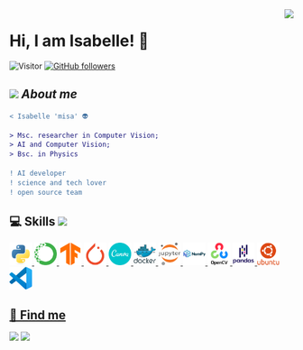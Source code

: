 <img align="right" height="200" style="margin-left: 25px" src="https://i.imgur.com/xwunkfb.gif"/>

# Hi, I am Isabelle! 👋
![Visitor](https://visitor-badge.laobi.icu/badge?page_id=misabellerv.repoName) [![GitHub followers](https://img.shields.io/github/followers/misabellerv.svg?style=social&label=Follow)](https://github.com/misabellerv?tab=followers)<br/>

## <img src="https://media.giphy.com/media/ObNTw8Uzwy6KQ/giphy.gif" width="30px">&nbsp;***About me***

```diff
< Isabelle 'misa' 👽

> Msc. researcher in Computer Vision;
> AI and Computer Vision;
> Bsc. in Physics

! ‍AI developer
! science and tech lover 
! open source team
```
## <h2> 💻 Skills <img src = "https://media2.giphy.com/media/QssGEmpkyEOhBCb7e1/giphy.gif?cid=ecf05e47a0n3gi1bfqntqmob8g9aid1oyj2wr3ds3mg700bl&rid=giphy.gif" width = 32px> </h2>
<a href="https://www.python.org" target="_blank" rel="noreferrer"> <img
      src="https://raw.githubusercontent.com/devicons/devicon/master/icons/python/python-original.svg" alt="python"
      width="40" height="40" /> </a> <a href="https://www.anaconda.com" target="_blank" rel="noreferrer"> <img
      src="https://github.com/devicons/devicon/blob/master/icons/anaconda/anaconda-original.svg"
      alt="react" width="40" height="40" /> </a> <a href="https://www.tensorflow.org/" target="_blank" rel="noreferrer"> <img
      src="https://github.com/devicons/devicon/blob/master/icons/tensorflow/tensorflow-original.svg" alt="sass" width="40"
      height="40" /> </a> <a href="https://pytorch.org" target="_blank" rel="noreferrer"> <img
      src="https://github.com/devicons/devicon/blob/master/icons/pytorch/pytorch-original.svg"
      alt="react" width="40" height="40" /> </a> <a href="https://www.canva.com" target="_blank" rel="noreferrer"> <img
      src="https://github.com/devicons/devicon/blob/master/icons/canva/canva-original.svg"
      alt="react" width="40" height="40" />  </a> <a href="https://www.docker.com" target="_blank" rel="noreferrer"> <img
      src="https://github.com/devicons/devicon/blob/master/icons/docker/docker-original-wordmark.svg"
      alt="react" width="40" height="40" /> </a> <a href="https://jupyter.org" target="_blank" rel="noreferrer"> <img
      src="https://github.com/devicons/devicon/blob/master/icons/jupyter/jupyter-original-wordmark.svg"
      alt="react" width="40" height="40" /> </a> <a href="https://numpy.org" target="_blank" rel="noreferrer"> <img
      src="https://github.com/devicons/devicon/blob/master/icons/numpy/numpy-original-wordmark.svg"
      alt="react" width="40" height="40" /> </a> <a href="https://opencv.org" target="_blank" rel="noreferrer"> <img
      src="https://github.com/devicons/devicon/blob/master/icons/opencv/opencv-original-wordmark.svg"
      alt="react" width="40" height="40" /> </a> <a href="https://pandas.pydata.org" target="_blank" rel="noreferrer"> <img
      src="https://github.com/devicons/devicon/blob/master/icons/pandas/pandas-original-wordmark.svg"
      alt="react" width="40" height="40" /> </a> <a href="https://ubuntu.com/download" target="_blank" rel="noreferrer"> <img
      src="https://github.com/devicons/devicon/blob/master/icons/ubuntu/ubuntu-plain-wordmark.svg"
      alt="react" width="40" height="40" />  </a> <a href="https://code.visualstudio.com" target="_blank" rel="noreferrer"> <img
      src="https://github.com/devicons/devicon/blob/master/icons/vscode/vscode-original.svg"
      alt="react" width="40" height="40" /> 


## 🔗 Find me

<a href="https://twitter.com/misadevz"><img src="https://img.shields.io/badge/Twitter-1DA1F2?style=for-the-badge&logo=twitter&logoColor=white"></img></a>
<a href="https://www.linkedin.com/in/misabellerv/"><img src="https://img.shields.io/badge/LinkedIn-0077B5?style=for-the-badge&logo=linkedin&logoColor=white"></img></a>

